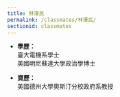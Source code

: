 ```yaml
---
title: 林澤民
permalink: /classmates/林澤民/
sectionid: classmates
---
```


- **學歷：**<br />
  臺大電機系學士<br />
  美國明尼蘇達大學政治學博士

- **資歷：**<br />
  美國德州大學奧斯汀分校政府系教授

